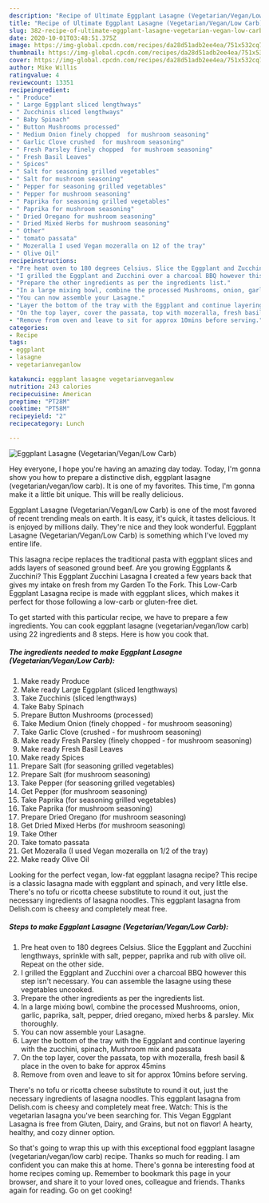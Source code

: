 ```yaml
---
description: "Recipe of Ultimate Eggplant Lasagne (Vegetarian/Vegan/Low Carb)"
title: "Recipe of Ultimate Eggplant Lasagne (Vegetarian/Vegan/Low Carb)"
slug: 382-recipe-of-ultimate-eggplant-lasagne-vegetarian-vegan-low-carb
date: 2020-10-01T03:48:51.375Z
image: https://img-global.cpcdn.com/recipes/da28d51adb2ee4ea/751x532cq70/eggplant-lasagne-vegetarianveganlow-carb-recipe-main-photo.jpg
thumbnail: https://img-global.cpcdn.com/recipes/da28d51adb2ee4ea/751x532cq70/eggplant-lasagne-vegetarianveganlow-carb-recipe-main-photo.jpg
cover: https://img-global.cpcdn.com/recipes/da28d51adb2ee4ea/751x532cq70/eggplant-lasagne-vegetarianveganlow-carb-recipe-main-photo.jpg
author: Mike Willis
ratingvalue: 4
reviewcount: 13351
recipeingredient:
- " Produce"
- " Large Eggplant sliced lengthways"
- " Zucchinis sliced lengthways"
- " Baby Spinach"
- " Button Mushrooms processed"
- " Medium Onion finely chopped  for mushroom seasoning"
- " Garlic Clove crushed  for mushroom seasoning"
- " Fresh Parsley finely chopped  for mushroom seasoning"
- " Fresh Basil Leaves"
- " Spices"
- " Salt for seasoning grilled vegetables"
- " Salt for mushroom seasoning"
- " Pepper for seasoning grilled vegetables"
- " Pepper for mushroom seasoning"
- " Paprika for seasoning grilled vegetables"
- " Paprika for mushroom seasoning"
- " Dried Oregano for mushroom seasoning"
- " Dried Mixed Herbs for mushroom seasoning"
- " Other"
- " tomato passata"
- " Mozeralla I used Vegan mozeralla on 12 of the tray"
- " Olive Oil"
recipeinstructions:
- "Pre heat oven to 180 degrees Celsius. Slice the Eggplant and Zucchini lengthways, sprinkle with salt, pepper, paprika and rub with olive oil. Repeat on the other side."
- "I grilled the Eggplant and Zucchini over a charcoal BBQ however this step isn&#39;t necessary. You can assemble the lasagne using these vegetables uncooked."
- "Prepare the other ingredients as per the ingredients list."
- "In a large mixing bowl, combine the processed Mushrooms, onion, garlic, paprika, salt, pepper, dried oregano, mixed herbs &amp; parsley. Mix thoroughly."
- "You can now assemble your Lasagne."
- "Layer the bottom of the tray with the Eggplant and continue layering with the zucchini, spinach, Mushroom mix and passata"
- "On the top layer, cover the passata, top with mozeralla, fresh basil &amp; place in the oven to bake for approx 45mins"
- "Remove from oven and leave to sit for approx 10mins before serving."
categories:
- Recipe
tags:
- eggplant
- lasagne
- vegetarianveganlow

katakunci: eggplant lasagne vegetarianveganlow 
nutrition: 243 calories
recipecuisine: American
preptime: "PT28M"
cooktime: "PT58M"
recipeyield: "2"
recipecategory: Lunch

---
```



![Eggplant Lasagne (Vegetarian/Vegan/Low Carb)](https://img-global.cpcdn.com/recipes/da28d51adb2ee4ea/751x532cq70/eggplant-lasagne-vegetarianveganlow-carb-recipe-main-photo.jpg)

Hey everyone, I hope you're having an amazing day today. Today, I'm gonna show you how to prepare a distinctive dish, eggplant lasagne (vegetarian/vegan/low carb). It is one of my favorites. This time, I'm gonna make it a little bit unique. This will be really delicious.

Eggplant Lasagne (Vegetarian/Vegan/Low Carb) is one of the most favored of recent trending meals on earth. It is easy, it's quick, it tastes delicious. It is enjoyed by millions daily. They're nice and they look wonderful. Eggplant Lasagne (Vegetarian/Vegan/Low Carb) is something which I've loved my entire life.

This lasagna recipe replaces the traditional pasta with eggplant slices and adds layers of seasoned ground beef. Are you growing Eggplants &amp; Zucchini? This Eggplant Zucchini Lasagna I created a few years back that gives my intake on fresh from my Garden To the Fork. This Low-Carb Eggplant Lasagna recipe is made with eggplant slices, which makes it perfect for those following a low-carb or gluten-free diet.


To get started with this particular recipe, we have to prepare a few ingredients. You can cook eggplant lasagne (vegetarian/vegan/low carb) using 22 ingredients and 8 steps. Here is how you cook that.

<!--inarticleads1-->

##### The ingredients needed to make Eggplant Lasagne (Vegetarian/Vegan/Low Carb):

1. Make ready  Produce
1. Make ready  Large Eggplant (sliced lengthways)
1. Take  Zucchinis (sliced lengthways)
1. Take  Baby Spinach
1. Prepare  Button Mushrooms (processed)
1. Take  Medium Onion (finely chopped - for mushroom seasoning)
1. Take  Garlic Clove (crushed - for mushroom seasoning)
1. Make ready  Fresh Parsley (finely chopped - for mushroom seasoning)
1. Make ready  Fresh Basil Leaves
1. Make ready  Spices
1. Prepare  Salt (for seasoning grilled vegetables)
1. Prepare  Salt (for mushroom seasoning)
1. Take  Pepper (for seasoning grilled vegetables)
1. Get  Pepper (for mushroom seasoning)
1. Take  Paprika (for seasoning grilled vegetables)
1. Take  Paprika (for mushroom seasoning)
1. Prepare  Dried Oregano (for mushroom seasoning)
1. Get  Dried Mixed Herbs (for mushroom seasoning)
1. Take  Other
1. Take  tomato passata
1. Get  Mozeralla (I used Vegan mozeralla on 1/2 of the tray)
1. Make ready  Olive Oil


Looking for the perfect vegan, low-fat eggplant lasagna recipe? This recipe is a classic lasagna made with eggplant and spinach, and very little else. There&#39;s no tofu or ricotta cheese substitute to round it out, just the necessary ingredients of lasagna noodles. This eggplant lasagna from Delish.com is cheesy and completely meat free. 

<!--inarticleads2-->

##### Steps to make Eggplant Lasagne (Vegetarian/Vegan/Low Carb):

1. Pre heat oven to 180 degrees Celsius. Slice the Eggplant and Zucchini lengthways, sprinkle with salt, pepper, paprika and rub with olive oil. Repeat on the other side.
1. I grilled the Eggplant and Zucchini over a charcoal BBQ however this step isn&#39;t necessary. You can assemble the lasagne using these vegetables uncooked.
1. Prepare the other ingredients as per the ingredients list.
1. In a large mixing bowl, combine the processed Mushrooms, onion, garlic, paprika, salt, pepper, dried oregano, mixed herbs &amp; parsley. Mix thoroughly.
1. You can now assemble your Lasagne.
1. Layer the bottom of the tray with the Eggplant and continue layering with the zucchini, spinach, Mushroom mix and passata
1. On the top layer, cover the passata, top with mozeralla, fresh basil &amp; place in the oven to bake for approx 45mins
1. Remove from oven and leave to sit for approx 10mins before serving.


There&#39;s no tofu or ricotta cheese substitute to round it out, just the necessary ingredients of lasagna noodles. This eggplant lasagna from Delish.com is cheesy and completely meat free. Watch: This is the vegetarian lasagna you&#39;ve been searching for. This Vegan Eggplant Lasagna is free from Gluten, Dairy, and Grains, but not on flavor! A hearty, healthy, and cozy dinner option. 

So that's going to wrap this up with this exceptional food eggplant lasagne (vegetarian/vegan/low carb) recipe. Thanks so much for reading. I am confident you can make this at home. There's gonna be interesting food at home recipes coming up. Remember to bookmark this page in your browser, and share it to your loved ones, colleague and friends. Thanks again for reading. Go on get cooking!
